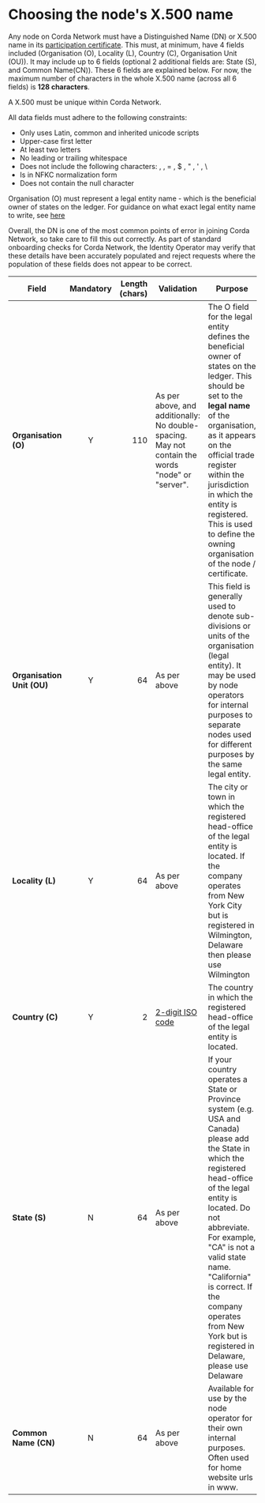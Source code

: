# Choosing the node's X.500 name

Any node on Corda Network must have a Distinguished Name (DN) or X.500 name in its [participation certificate](https://docs.corda.net/corda-network/index.html#identity-service). This must, at minimum, have 4 fields included (Organisation (O), Locality (L), Country (C), Organisation Unit (OU)). It may include up to 6 fields (optional 2 additional fields are: State (S), and Common Name(CN)). These 6 fields are explained below. For now, the maximum number of characters  in the whole X.500 name (across all 6 fields) is **128 characters**.

A X.500 must be unique within Corda Network. 

All data fields must adhere to the following constraints:
* Only uses Latin, common and inherited unicode scripts
* Upper-case first letter
* At least two letters
* No leading or trailing whitespace
* Does not include the following characters: , , = , $ , " , ' , \
* Is in NFKC normalization form
* Does not contain the null character

Organisation (O) must represent a legal entity name - which is the beneficial owner of states on the ledger. For guidance on what exact legal entity name to write, see [here](/participation/legalentity)

Overall, the DN is one of the most common points of error in joining Corda Network, so take care to fill this out correctly. As part of standard onboarding checks for Corda Network, the Identity Operator may verify that these details have been accurately populated and reject requests where the population of these fields does not appear to be correct.


| Field                      | Mandatory | Length (chars) | Validation                                                                                       | Purpose                                                                                                                                                                                                                                                                                                                                              |
|----------------------------|:---------:|---------------:|--------------------------------------------------------------------------------------------------|------------------------------------------------------------------------------------------------------------------------------------------------------------------------------------------------------------------------------------------------------------------------------------------------------------------------------------------------------|
| **Organisation (O)**       |     Y     |            110 | As per above, and additionally: No double-spacing. May not contain the words "node" or "server". | The O field for the legal entity defines the beneficial owner of states on the ledger. This should be set to the **legal name** of the organisation, as it appears on the official trade register within the jurisdiction in which the entity is registered. This is used to define the owning organisation of the node / certificate.               |
| **Organisation Unit (OU)** |     Y     |             64 | As per above                                                                                     | This field is generally used to denote sub-divisions or units of the organisation (legal entity). It may be used by node operators for internal purposes to separate nodes used for different purposes by the same legal entity.                                                                                                                     |
| **Locality (L)**          |     Y     |             64 | As per above                                                                                     | The city or town in which the registered head-office of the legal entity is located. If the company operates from New York City but is registered in Wilmington, Delaware then please use Wilmington                                                                                                                                                 |
| **Country (C)**            |     Y     |              2 | [2-digit ISO code](https://en.wikipedia.org/wiki/ISO_3166-2)                                                                                 | The country in which the registered head-office of the legal entity is located.                                                                                                                                                                                                                                                                      |
| **State (S)**              |     N     |             64 | As per above                                                                                     | If your country operates a State or Province system (e.g. USA and Canada) please add the State in which the registered head-office of the legal entity is located. Do not abbreviate. For example, "CA" is not a valid state name. "California" is correct. If the company operates from New York but is registered in Delaware, please use Delaware |
| **Common Name (CN)**       |     N     |             64 | As per above                                                                                     | Available for use by the node operator for their own internal purposes. Often used for home website urls in www.                                                                                                                                                                                                                                     |
